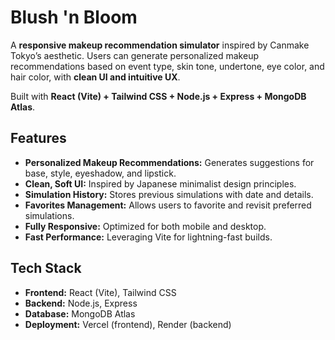 # Blush 'n Bloom
A **responsive makeup recommendation simulator** inspired by Canmake Tokyo’s aesthetic. Users can generate personalized makeup recommendations based on event type, skin tone, undertone, eye color, and hair color, with **clean UI and intuitive UX**.

Built with **React (Vite) + Tailwind CSS + Node.js + Express + MongoDB Atlas**.

## Features

-  **Personalized Makeup Recommendations:** Generates suggestions for base, style, eyeshadow, and lipstick.
-  **Clean, Soft UI:** Inspired by Japanese minimalist design principles.
-  **Simulation History:** Stores previous simulations with date and details.
-  **Favorites Management:** Allows users to favorite and revisit preferred simulations.
-  **Fully Responsive:** Optimized for both mobile and desktop.
-  **Fast Performance:** Leveraging Vite for lightning-fast builds.

## Tech Stack

- **Frontend:** React (Vite), Tailwind CSS
- **Backend:** Node.js, Express
- **Database:** MongoDB Atlas
- **Deployment:** Vercel (frontend), Render (backend)
